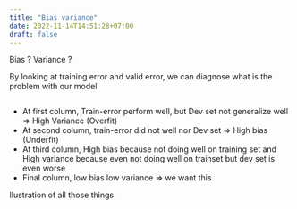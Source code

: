 ```yaml
---
title: "Bias variance"
date: 2022-11-14T14:51:28+07:00
draft: false
---
```

Bias ?
Variance ?

By looking at training error and valid error, we can diagnose what is the problem with our model

<img href= "Bias-Variance/Bias-Variance-classify-example.png">

+ At first column, Train-error perform well, but Dev set not generalize well => High Variance (Overfit)
+ At second column, train-error did not well nor Dev set => High bias (Underfit)
+ At third column, High bias because not doing well on training set and High variance because even not doing well on trainset but dev set is even worse 
+ Final column, low bias low variance => we want this

Ilustration of all those things
<img href = "Bias-Variance/ilu1.png">
<img href = "Bias-Variance/ilu2.png">